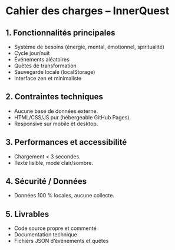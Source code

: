 # Cahier des charges – InnerQuest

## 1. Fonctionnalités principales

- Système de besoins (énergie, mental, émotionnel, spiritualité)
- Cycle jour/nuit
- Événements aléatoires
- Quêtes de transformation
- Sauvegarde locale (localStorage)
- Interface zen et minimaliste

## 2. Contraintes techniques

- Aucune base de données externe.
- HTML/CSS/JS pur (hébergeable GitHub Pages).
- Responsive sur mobile et desktop.

## 3. Performances et accessibilité

- Chargement < 3 secondes.
- Texte lisible, mode clair/sombre.

## 4. Sécurité / Données

- Données 100 % locales, aucune collecte.

## 5. Livrables

- Code source propre et commenté
- Documentation technique
- Fichiers JSON d’événements et quêtes
